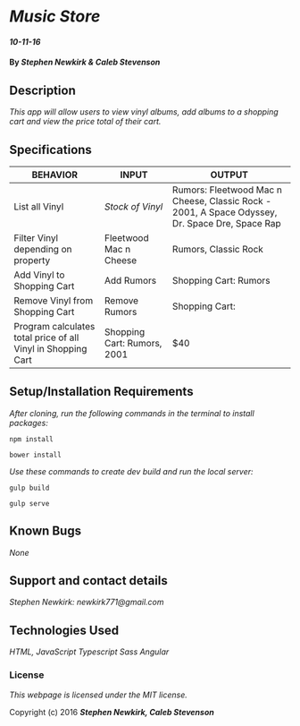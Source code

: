 # _Music Store_

#### _10-11-16_

#### By _**Stephen Newkirk &amp; Caleb Stevenson**_

## Description

_This app will allow users to view vinyl albums, add albums to a shopping cart and view the price total of their cart._

## Specifications

| BEHAVIOR                                                   | INPUT                       | OUTPUT                                                                                         |
|------------------------------------------------------------|-----------------------------|------------------------------------------------------------------------------------------------|
| List all Vinyl                                               | *Stock of Vinyl*              | Rumors: Fleetwood Mac n Cheese, Classic Rock - 2001, A Space Odyssey, Dr. Space Dre, Space Rap |
| Filter Vinyl depending on property                           | Fleetwood Mac n Cheese      | Rumors, Classic Rock                                                                           |
| Add Vinyl to Shopping Cart                                    | Add Rumors                  | Shopping Cart: Rumors                                                                          |
| Remove Vinyl from Shopping Cart                               | Remove Rumors               | Shopping Cart:                                                                                 |
| Program calculates total price of all Vinyl in Shopping Cart | Shopping Cart: Rumors, 2001 | $40                                                                                            |

## Setup/Installation Requirements

_After cloning, run the following commands in the terminal to install packages:_

`npm install`

`bower install`

_Use these commands to create dev build and run the local server:_

`gulp build`

`gulp serve`

## Known Bugs

_None_

## Support and contact details

_Stephen Newkirk: newkirk771@gmail.com_

## Technologies Used

_HTML,
JavaScript
Typescript
Sass
Angular_

### License

*This webpage is licensed under the MIT license.*

Copyright (c) 2016 **_Stephen Newkirk, Caleb Stevenson_**
